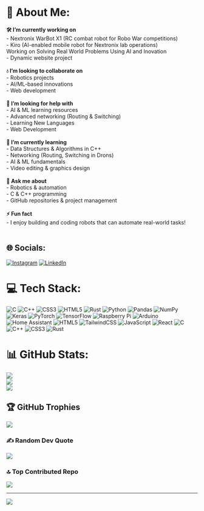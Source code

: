 # 💫 About Me:
**🛠️ I’m currently working on**  <br>- Nextronix WarBot X1 (RC combat robot for Robo War competitions)  <br>- Kiro (AI-enabled mobile robot for Nextronix lab operations)  <br>Working on Solving Real World Problems Using AI and Inovation <br>- Dynamic website project <br><br>**💧 I’m looking to collaborate on**  <br>- Robotics projects  <br>- AI/ML-based innovations  <br>- Web development  <br><br>**🤝 I’m looking for help with**  <br>- AI & ML learning resources  <br>- Advanced networking (Routing & Switching)  <br>- Learning New Languages <br>- Web Development <br><br>**🌱 I’m currently learning**  <br>- Data Structures & Algorithms in C++  <br>- Networking (Routing, Switching in Drons)  <br>- AI & ML fundamentals  <br>- Video editing & graphics design  <br><br>**💬 Ask me about**  <br>- Robotics & automation  <br>- C & C++ programming  <br>- GitHub repositories & project management  <br><br>**⚡ Fun fact**  <br>- I enjoy building and coding robots that can automate real-world tasks!  <br><br>


## 🌐 Socials:
[![Instagram](https://img.shields.io/badge/Instagram-%23E4405F.svg?logo=Instagram&logoColor=white)](https://instagram.com/_.aksh10._) [![LinkedIn](https://img.shields.io/badge/LinkedIn-%230077B5.svg?logo=linkedin&logoColor=white)](https://in.linkedin.com/in/aksh-agrawal-436066327 ) 

# 💻 Tech Stack:
![C](https://img.shields.io/badge/c-%2300599C.svg?style=for-the-badge&logo=c&logoColor=white) ![C++](https://img.shields.io/badge/c++-%2300599C.svg?style=for-the-badge&logo=c%2B%2B&logoColor=white) ![CSS3](https://img.shields.io/badge/css3-%231572B6.svg?style=for-the-badge&logo=css3&logoColor=white) ![HTML5](https://img.shields.io/badge/html5-%23E34F26.svg?style=for-the-badge&logo=html5&logoColor=white) ![Rust](https://img.shields.io/badge/rust-%23000000.svg?style=for-the-badge&logo=rust&logoColor=white) ![Python](https://img.shields.io/badge/python-3670A0?style=for-the-badge&logo=python&logoColor=ffdd54) ![Pandas](https://img.shields.io/badge/pandas-%23150458.svg?style=for-the-badge&logo=pandas&logoColor=white) ![NumPy](https://img.shields.io/badge/numpy-%23013243.svg?style=for-the-badge&logo=numpy&logoColor=white) ![Keras](https://img.shields.io/badge/Keras-%23D00000.svg?style=for-the-badge&logo=Keras&logoColor=white) ![PyTorch](https://img.shields.io/badge/PyTorch-%23EE4C2C.svg?style=for-the-badge&logo=PyTorch&logoColor=white) ![TensorFlow](https://img.shields.io/badge/TensorFlow-%23FF6F00.svg?style=for-the-badge&logo=TensorFlow&logoColor=white) ![Raspberry Pi](https://img.shields.io/badge/-Raspberry_Pi-C51A4A?style=for-the-badge&logo=Raspberry-Pi) ![Arduino](https://img.shields.io/badge/-Arduino-00979D?style=for-the-badge&logo=Arduino&logoColor=white) ![Home Assistant](https://img.shields.io/badge/home%20assistant-%2341BDF5.svg?style=for-the-badge&logo=home-assistant&logoColor=white) ![HTML5](https://img.shields.io/badge/html5-%23E34F26.svg?style=for-the-badge&logo=html5&logoColor=white) ![TailwindCSS](https://img.shields.io/badge/tailwindcss-%2338B2AC.svg?style=for-the-badge&logo=tailwind-css&logoColor=white) ![JavaScript](https://img.shields.io/badge/javascript-%23323330.svg?style=for-the-badge&logo=javascript&logoColor=%23F7DF1E) ![React](https://img.shields.io/badge/react-%2320232a.svg?style=for-the-badge&logo=react&logoColor=%2361DAFB) ![C](https://img.shields.io/badge/c-%2300599C.svg?style=for-the-badge&logo=c&logoColor=white) ![C++](https://img.shields.io/badge/c++-%2300599C.svg?style=for-the-badge&logo=c%2B%2B&logoColor=white) ![CSS3](https://img.shields.io/badge/css3-%231572B6.svg?style=for-the-badge&logo=css3&logoColor=white) ![Rust](https://img.shields.io/badge/rust-%23000000.svg?style=for-the-badge&logo=rust&logoColor=white)
# 📊 GitHub Stats:
![](https://github-readme-stats.vercel.app/api?username=Aksh-Agrawal&theme=dark&hide_border=false&include_all_commits=true&count_private=true)<br/>
![](https://nirzak-streak-stats.vercel.app/?user=Aksh-Agrawal&theme=dark&hide_border=false)<br/>
![](https://github-readme-stats.vercel.app/api/top-langs/?username=Aksh-Agrawal&theme=dark&hide_border=false&include_all_commits=true&count_private=true&layout=compact)

## 🏆 GitHub Trophies
![](https://github-profile-trophy.vercel.app/?username=Aksh-Agrawal&theme=radical&no-frame=false&no-bg=false&margin-w=4)

### ✍️ Random Dev Quote
![](https://quotes-github-readme.vercel.app/api?type=horizontal&theme=radical)

### 🔝 Top Contributed Repo
![](https://github-contributor-stats.vercel.app/api?username=Aksh-Agrawal&limit=5&theme=dark&combine_all_yearly_contributions=true)

---
[![](https://visitcount.itsvg.in/api?id=Aksh-Agrawal&icon=2&color=3)](https://visitcount.itsvg.in)

<!-- Proudly created with GPRM ( https://gprm.itsvg.in ) -->
